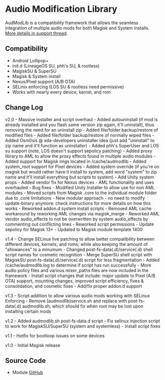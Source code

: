 # Audio Modification Library
AudModLib is a compatibility framework that allows the seamless integration of multiple audio mods for both Magisk and System installs. [More details in support thread](https://forum.xda-developers.com/apps/magisk/module-audio-modification-library-t3579612).

## Compatibility
* Android Lollipop+
* init.d (LineageOS SU, phh's SU, & rootless)
* MagiskSU & SuperSU
* Magisk & System install
* Nexus/Pixel support (A/B OTA)
* SELinix enforcing (LOS SU & rootless need permissive)
* Works with nearly every device, kernel, and rom

## Change Log
v2.0
	- Massive installer and script overhaul
	- Added autouninstall (if mod is already installed and you flash same version zip again, it'll uninstall), thus removing the need for an uninstall zip
	- Added file/folder backup/restore of modified files
	- Added file/folder backup/restore of normally wiped files
	- Added Osm0sis @ xda-developers uninstaller idea (just add "uninstall" to zip name and it'll function as uninstaller)
	- Added phh's SuperUser and LOS su support (note, LOS doesn't support sepolicy patching)
	- Added proxy library to AML to allow the proxy effects found in multiple audio modules
	- Added support for Magisk imgs located in /cache/audmodlib
	- Added system_root support for Pixel devices
	- Added system override (if you're on magisk but would rather have it install to system, add word "system" to zip name and it'll install everything but scripts to system)
	- Add Unity system props
	- Added vendor fix for Nexus devices
	- AML functionality and uses overhauled
	- Bug fixes
	- Modified Unity Installer to allow use for non AML modules
	- Moved scripts from Magisk .core to the individual module folder due to .core limitations
	- New modular approach - no need to modify update-binary anymore: check instructions for more details on how this works
	- Reworked addon.d system install scripts
	- Removed AML cache workaround by reworking AML changes via magisk_merge
	- Reworked AML vendor audio_effects to not be overwritten by system audio_effects by commenting out conflicting lines
	- Reworked script permissions
	- Update sepolicy for Magisk 13+
	- Updated to Magisk module template 1400
	
v1.4
	- Change SELinux live patching to allow better compatibility between different devices, kernels, and roms; while also keeping the amount of "allowances" to a minumum
	- Changed post-fs-data(.d)/service(.d) shell script names for cosmetic recognition
	- Merge SuperSU shell script with MagiskSU post-fs-data(.d)/service(.d) script for less fragmentation
	- Added /cache/audmodlib.log to determine if script has run successfully
	- More audio policy files and various mixer_paths files are now included in the framework
	- Install script changes that include: major update to Pixel (A/B OTA) support, mounting changes, improved script efficiency, fixes & consolidation, and cosmetic fixes
	- Add/fix proper addon.d support

v1.3
	- Script addition to allow various audio mods working with SELinux Enforcing
	- Remove (audmodlib)service.sh and replace with post-fs-data(.d) audmodlib.sh, which should fix when root may be lost upon installing certain mods

v1.2
	- Added audmodlib.sh post-fs-data.d script
	- Fix selinux injection script to work for MagiskSU/SuperSU (system and systemless)
	- Install script fixes

v1.1
	- Hotfix for bootloop issues on some devices

v1.0
	- Initial Magisk release

## Source Code
* Module [GitHub](https://github.com/therealahrion/Audio-Modification-Library)

